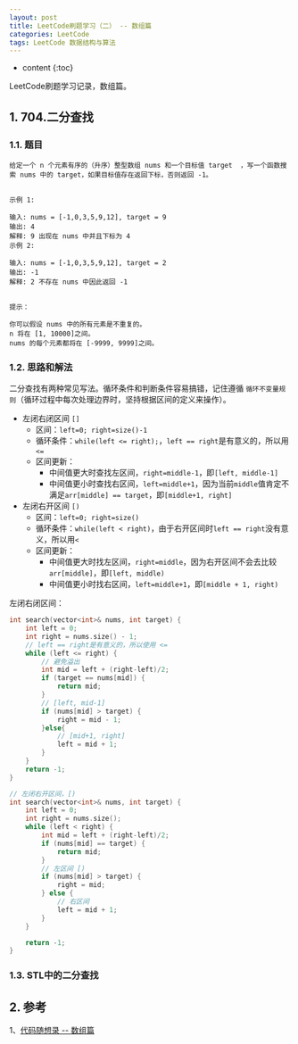 ```yaml
---
layout: post
title: LeetCode刷题学习（二） -- 数组篇
categories: LeetCode
tags: LeetCode 数据结构与算法
---
```


* content
{:toc}

LeetCode刷题学习记录，数组篇。



## 1. 704.二分查找

### 1.1. 题目

```
给定一个 n 个元素有序的（升序）整型数组 nums 和一个目标值 target  ，写一个函数搜索 nums 中的 target，如果目标值存在返回下标，否则返回 -1。


示例 1:

输入: nums = [-1,0,3,5,9,12], target = 9
输出: 4
解释: 9 出现在 nums 中并且下标为 4
示例 2:

输入: nums = [-1,0,3,5,9,12], target = 2
输出: -1
解释: 2 不存在 nums 中因此返回 -1
 

提示：

你可以假设 nums 中的所有元素是不重复的。
n 将在 [1, 10000]之间。
nums 的每个元素都将在 [-9999, 9999]之间。
```

### 1.2. 思路和解法

二分查找有两种常见写法。循环条件和判断条件容易搞错，记住遵循 `循环不变量规则`（循环过程中每次处理边界时，坚持根据区间的定义来操作）。

* 左闭右闭区间 `[]`
    * 区间：`left=0; right=size()-1`
    * 循环条件：`while(left <= right);`，`left == right`是有意义的，所以用`<=`
    * 区间更新：
        * 中间值更大时查找左区间，`right=middle-1`，即`[left, middle-1]`
        * 中间值更小时查找右区间，`left=middle+1`，因为当前`middle`值肯定不满足`arr[middle] == target`，即`[middle+1, right]`
* 左闭右开区间 `[)`
    * 区间：`left=0; right=size()`
    * 循环条件：`while(left < right)`，由于右开区间时`left == right`没有意义，所以用`<`
    * 区间更新：
        * 中间值更大时找左区间，`right=middle`，因为右开区间不会去比较`arr[middle]`，即`[left, middle)`
        * 中间值更小时找右区间，`left=middle+1`，即`[middle + 1, right)`

左闭右闭区间：

```cpp
int search(vector<int>& nums, int target) {
    int left = 0;
    int right = nums.size() - 1;
    // left == right是有意义的，所以使用 <=
    while (left <= right) {
        // 避免溢出
        int mid = left + (right-left)/2;
        if (target == nums[mid]) {
            return mid;
        }
        // [left, mid-1]
        if (nums[mid] > target) {
            right = mid - 1;
        }else{
            // [mid+1, right]
            left = mid + 1;
        }
    }
    return -1;
}
```

```cpp
// 左闭右开区间，[)
int search(vector<int>& nums, int target) {
    int left = 0;
    int right = nums.size();
    while (left < right) {
        int mid = left + (right-left)/2;
        if (nums[mid] == target) {
            return mid;
        }
        // 左区间 [)
        if (nums[mid] > target) {
            right = mid;
        } else {
            // 右区间
            left = mid + 1;
        }
    }

    return -1;
}
```

### 1.3. STL中的二分查找


## 2. 参考

1、[代码随想录 -- 数组篇](https://www.programmercarl.com/0704.%E4%BA%8C%E5%88%86%E6%9F%A5%E6%89%BE.html)
